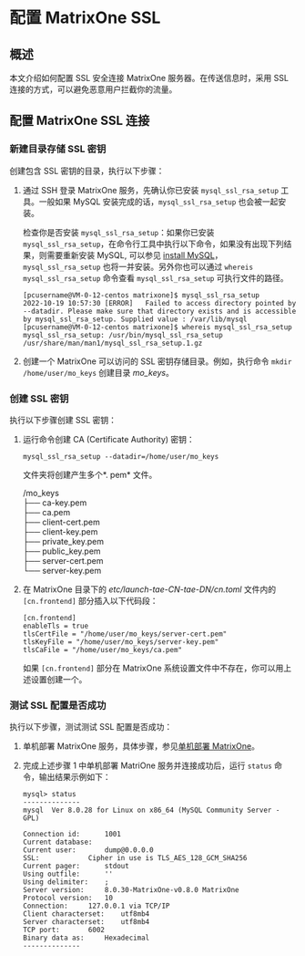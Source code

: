 # 配置 MatrixOne SSL

## 概述

本文介绍如何配置 SSL 安全连接 MatrixOne 服务器。在传送信息时，采用 SSL 连接的方式，可以避免恶意用户拦截你的流量。

## 配置 MatrixOne SSL 连接

### 新建目录存储 SSL 密钥

创建包含 SSL 密钥的目录，执行以下步骤：

1. 通过 SSH 登录 MatrixOne 服务，先确认你已安装 `mysql_ssl_rsa_setup` 工具。一般如果 MySQL 安装完成的话，`mysql_ssl_rsa_setup` 也会被一起安装。

    检查你是否安装 `mysql_ssl_rsa_setup`：如果你已安装 `mysql_ssl_rsa_setup`，在命令行工具中执行以下命令，如果没有出现下列结果，则需要重新安装 MySQL, 可以参见 [install MySQL](https://dev.mysql.com/doc/mysql-getting-started/en/)，`mysql_ssl_rsa_setup` 也将一并安装。另外你也可以通过 `whereis mysql_ssl_rsa_setup` 命令查看 `mysql_ssl_rsa_setup` 可执行文件的路径。

    ```
    [pcusername@VM-0-12-centos matrixone]$ mysql_ssl_rsa_setup
    2022-10-19 10:57:30 [ERROR]   Failed to access directory pointed by --datadir. Please make sure that directory exists and is accessible by mysql_ssl_rsa_setup. Supplied value : /var/lib/mysql
    [pcusername@VM-0-12-centos matrixone]$ whereis mysql_ssl_rsa_setup
    mysql_ssl_rsa_setup: /usr/bin/mysql_ssl_rsa_setup /usr/share/man/man1/mysql_ssl_rsa_setup.1.gz
    ```

2. 创建一个 MatrixOne 可以访问的 SSL 密钥存储目录。例如，执行命令 `mkdir /home/user/mo_keys` 创建目录 *mo_keys*。

### 创建 SSL 密钥

执行以下步骤创建 SSL 密钥：

1. 运行命令创建 CA (Certificate Authority) 密钥：

    ```
    mysql_ssl_rsa_setup --datadir=/home/user/mo_keys
    ```

    文件夹将创建产生多个*. pem* 文件。

    /mo_keys <br>
    ├── ca-key.pem <br>
    ├── ca.pem <br>
    ├── client-cert.pem <br>
    ├── client-key.pem <br>
    ├── private_key.pem <br>
    ├── public_key.pem <br>
    ├── server-cert.pem <br>
    └── server-key.pem<br>

2. 在 MatrixOne 目录下的 *etc/launch-tae-CN-tae-DN/cn.toml* 文件内的 `[cn.frontend]` 部分插入以下代码段：

    ```
    [cn.frontend]
    enableTls = true
    tlsCertFile = "/home/user/mo_keys/server-cert.pem"
    tlsKeyFile = "/home/user/mo_keys/server-key.pem"
    tlsCaFile = "/home/user/mo_keys/ca.pem"
    ```

    如果 `[cn.frontend]` 部分在 MatrixOne 系统设置文件中不存在，你可以用上述设置创建一个。

### 测试 SSL 配置是否成功

执行以下步骤，测试测试 SSL 配置是否成功：

1. 单机部署 MatrixOne 服务，具体步骤，参见[单机部署 MatrixOne](../../Get-Started/install-standalone-matrixone.md)。

2. 完成上述步骤 1 中单机部署 MatriOne 服务并连接成功后，运行 `status` 命令，输出结果示例如下：

    ```
    mysql> status
    --------------
    mysql  Ver 8.0.28 for Linux on x86_64 (MySQL Community Server - GPL)

    Connection id:		1001
    Current database:
    Current user:		dump@0.0.0.0
    SSL:			Cipher in use is TLS_AES_128_GCM_SHA256
    Current pager:		stdout
    Using outfile:		''
    Using delimiter:	;
    Server version:		8.0.30-MatrixOne-v0.8.0 MatrixOne
    Protocol version:	10
    Connection:		127.0.0.1 via TCP/IP
    Client characterset:	utf8mb4
    Server characterset:	utf8mb4
    TCP port:		6002
    Binary data as:		Hexadecimal
    --------------
    ```
